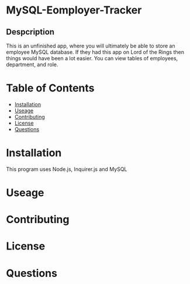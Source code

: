 # MySQL-Eomployer-Tracker

## Despcription
This is an unfinished app, where you will ultimately be able to store an employee MySQL database. If they had this app on Lord of the Rings then things would have been a lot easier. You can view tables of employees, department, and role. 

# Table of Contents

- [Installation](#installation)
- [Useage](#useage)
- [Contributing](#contributing)
- [License](#license)
- [Questions](#questions)

# Installation

This program uses Node.js, Inquirer.js and MySQL

# Useage


# Contributing


# License


# Questions


